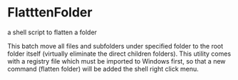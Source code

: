 # FlatttenFolder
a shell script to flatten a folder

This batch move all files and subfolders under specified folder to the root folder itself (virtually eliminate the direct children folders). This utility comes with a registry file which must be imported to Windows first, so that a new command (flatten folder) will be added the shell right click menu.
